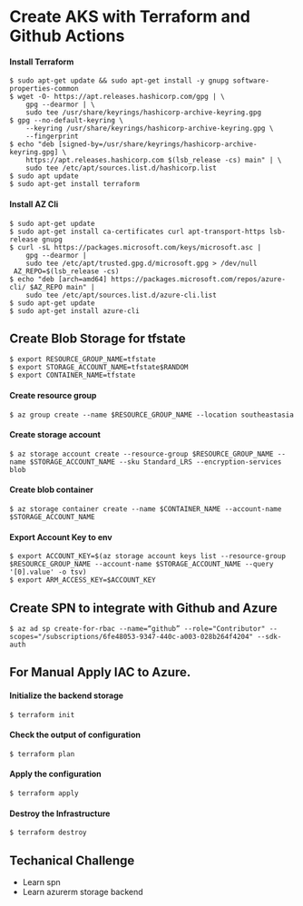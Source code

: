 
# Create AKS with Terraform and Github Actions

#### Install Terraform 
<pre><code>$ sudo apt-get update && sudo apt-get install -y gnupg software-properties-common 
$ wget -O- https://apt.releases.hashicorp.com/gpg | \
    gpg --dearmor | \
    sudo tee /usr/share/keyrings/hashicorp-archive-keyring.gpg
$ gpg --no-default-keyring \
    --keyring /usr/share/keyrings/hashicorp-archive-keyring.gpg \
    --fingerprint
$ echo "deb [signed-by=/usr/share/keyrings/hashicorp-archive-keyring.gpg] \
    https://apt.releases.hashicorp.com $(lsb_release -cs) main" | \
    sudo tee /etc/apt/sources.list.d/hashicorp.list
$ sudo apt update
$ sudo apt-get install terraform
</code></pre>

#### Install AZ Cli
<pre><code>$ sudo apt-get update
$ sudo apt-get install ca-certificates curl apt-transport-https lsb-release gnupg
$ curl -sL https://packages.microsoft.com/keys/microsoft.asc |
    gpg --dearmor |
    sudo tee /etc/apt/trusted.gpg.d/microsoft.gpg > /dev/null
 AZ_REPO=$(lsb_release -cs)
$ echo "deb [arch=amd64] https://packages.microsoft.com/repos/azure-cli/ $AZ_REPO main" |
    sudo tee /etc/apt/sources.list.d/azure-cli.list
$ sudo apt-get update
$ sudo apt-get install azure-cli
</code></pre>

## Create Blob Storage for tfstate
 <pre><code>$ export RESOURCE_GROUP_NAME=tfstate
$ export STORAGE_ACCOUNT_NAME=tfstate$RANDOM
$ export CONTAINER_NAME=tfstate</code></pre>

#### Create resource group
 <pre><code>$ az group create --name $RESOURCE_GROUP_NAME --location southeastasia</code></pre>

#### Create storage account
 <pre><code>$ az storage account create --resource-group $RESOURCE_GROUP_NAME --name $STORAGE_ACCOUNT_NAME --sku Standard_LRS --encryption-services blob</code></pre>

#### Create blob container
 <pre><code>$ az storage container create --name $CONTAINER_NAME --account-name $STORAGE_ACCOUNT_NAME</code></pre>

#### Export Account Key to env
 <pre><code>$ export ACCOUNT_KEY=$(az storage account keys list --resource-group $RESOURCE_GROUP_NAME --account-name $STORAGE_ACCOUNT_NAME --query '[0].value' -o tsv)
$ export ARM_ACCESS_KEY=$ACCOUNT_KEY</code></pre>

## Create SPN to integrate with Github and Azure
 <pre><code>$ az ad sp create-for-rbac --name=“github” --role="Contributor" --scopes="/subscriptions/6fe48053-9347-440c-a003-028b264f4204" --sdk-auth</code></pre>

## For Manual Apply IAC to Azure.
#### Initialize the backend storage
<pre><code>$ terraform init </code></pre>
#### Check the output of configuration
<pre><code>$ terraform plan </code></pre>
#### Apply the configuration
<pre><code>$ terraform apply </code></pre>
#### Destroy the Infrastructure
<pre><code>$ terraform destroy </code></pre>

## Techanical Challenge

- Learn spn
- Learn azurerm storage backend